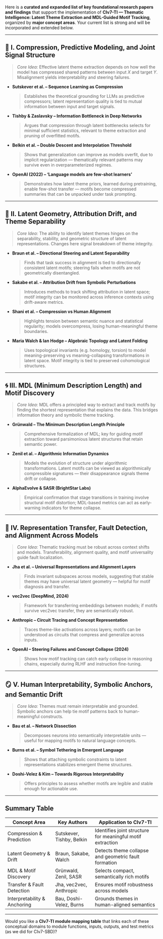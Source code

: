 Here is a **curated and expanded list of key foundational research papers and findings** that support the implementation of **CIv7-TI — Thematic Intelligence: Latent Theme Extraction and MDL-Guided Motif Tracking**, organized by **major concept areas**. Your current list is strong and will be incorporated and extended below.

---

## 🧠 **I. Compression, Predictive Modeling, and Joint Signal Structure**

> *Core Idea:* Effective latent theme extraction depends on how well the model has compressed shared patterns between input $X$ and target $Y$. Misalignment yields interpretability and steering failures.

* **Sutskever et al. – Sequence Learning as Compression**

  > Establishes the theoretical grounding for LLMs as predictive compressors; latent representation quality is tied to mutual information between input and target signals.

* **Tishby & Zaslavsky – Information Bottleneck in Deep Networks**

  > Argues that compression through latent bottlenecks selects for minimal sufficient statistics, relevant to theme extraction and pruning of overfitted motifs.

* **Belkin et al. – Double Descent and Interpolation Threshold**

  > Shows that generalization can improve as models overfit, due to implicit regularization — thematically relevant patterns may survive even in overparameterized regimes.

* **OpenAI (2022) – ‘Language models are few-shot learners’**

  > Demonstrates how latent theme priors, learned during pretraining, enable few-shot transfer — motifs become compressed summaries that can be unpacked under task prompting.

---

## 🧭 **II. Latent Geometry, Attribution Drift, and Theme Separability**

> *Core Idea:* The ability to identify latent themes hinges on the separability, stability, and geometric structure of latent representations. Changes here signal breakdown of theme integrity.

* **Braun et al. – Directional Steering and Latent Separability**

  > Finds that task success in alignment is tied to directionally consistent latent motifs; steering fails when motifs are not geometrically disentangled.

* **Sakabe et al. – Attribution Drift from Symbolic Perturbations**

  > Introduces methods to track shifting attribution in latent space; motif integrity can be monitored across inference contexts using drift-aware metrics.

* **Shani et al. – Compression vs Human Alignment**

  > Highlights tension between semantic nuance and statistical regularity; models overcompress, losing human-meaningful theme boundaries.

* **Maria Walch & Ian Hodge – Algebraic Topology and Latent Folding**

  > Uses topological invariants (e.g. homology, torsion) to model meaning-preserving vs meaning-collapsing transformations in latent space. Motif integrity is tied to preserved cohomological structures.

---

## 🌀 **III. MDL (Minimum Description Length) and Motif Discovery**

> *Core Idea:* MDL offers a principled way to extract and track motifs by finding the shortest representation that explains the data. This bridges information theory and symbolic theme tracking.

* **Grünwald – The Minimum Description Length Principle**

  > Comprehensive formalization of MDL; key for guiding motif extraction toward parsimonious latent structures that retain semantic power.

* **Zenil et al. – Algorithmic Information Dynamics**

  > Models the evolution of structure under algorithmic transformations. Latent motifs can be viewed as algorithmically compressible signatures — their disappearance signals theme drift or collapse.

* **AlphaEvolve & SASR (BrightStar Labs)**

  > Empirical confirmation that stage transitions in training involve structural motif distortion; MDL-based metrics can act as early-warning indicators for theme collapse.

---

## 🧬 **IV. Representation Transfer, Fault Detection, and Alignment Across Models**

> *Core Idea:* Thematic tracking must be robust across context shifts and models. Transferability, alignment quality, and motif universality guide fault localization.

* **Jha et al. – Universal Representations and Alignment Layers**

  > Finds invariant subspaces across models, suggesting that stable themes may have universal latent geometry — helpful for motif diagnosis and transfer.

* **vec2vec (DeepMind, 2024)**

  > Framework for transferring embeddings between models; if motifs survive vec2vec transfer, they are semantically robust.

* **Anthropic – Circuit Tracing and Concept Representation**

  > Traces theme-like activations across layers; motifs can be understood as circuits that compress and generalize across inputs.

* **OpenAI – Steering Failures and Concept Collapse (2024)**

  > Shows how motif tracking can catch early collapse in reasoning chains, especially during RLHF and instruction fine-tuning.

---

## 🪞 **V. Human Interpretability, Symbolic Anchors, and Semantic Drift**

> *Core Idea:* Themes must remain interpretable and grounded. Symbolic anchors can help tie motif patterns back to human-meaningful constructs.

* **Bau et al. – Network Dissection**

  > Decomposes neurons into semantically interpretable units — useful for mapping motifs to natural language concepts.

* **Burns et al. – Symbol Tethering in Emergent Language**

  > Shows that attaching symbolic constraints to latent representations stabilizes emergent theme structures.

* **Doshi-Velez & Kim – Towards Rigorous Interpretability**

  > Offers principles to assess whether motifs are legible and stable enough for actionable use.

---

## Summary Table

| Concept Area                 | Key Authors               | Application to CIv7-TI                                     |
| ---------------------------- | ------------------------- | ---------------------------------------------------------- |
| Compression & Prediction     | Sutskever, Tishby, Belkin | Identifies joint structure for meaningful motif extraction |
| Latent Geometry & Drift      | Braun, Sakabe, Walch      | Detects theme collapse and geometric fault formation       |
| MDL & Motif Discovery        | Grünwald, Zenil, SASR     | Selects compact, semantically rich motifs                  |
| Transfer & Fault Detection   | Jha, vec2vec, Anthropic   | Ensures motif robustness across models                     |
| Interpretability & Anchoring | Bau, Doshi-Velez, Burns   | Grounds themes in human-aligned semantics                  |

---

Would you like a **CIv7-TI module mapping table** that links each of these conceptual domains to module functions, inputs, outputs, and test metrics (as we did for CIv7-SBD)?
